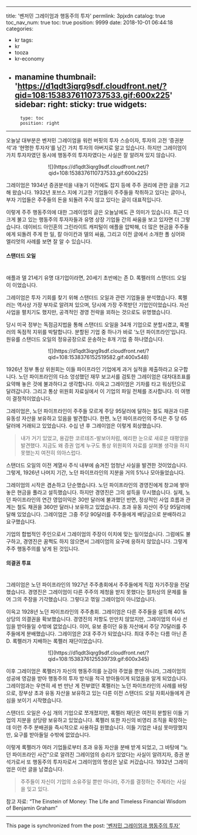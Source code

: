 
---
title: '벤저민 그레이엄과 행동주의 투자'
permlink: 3pjxdn
catalog: true
toc_nav_num: true
toc: true
position: 9999
date: 2018-10-01 06:44:18
categories:
- kr
tags:
- kr
- tooza
- kr-economy
- manamine
thumbnail: 'https://d1qdt3iqrg9sdf.cloudfront.net/?qid=108:1538376110737533.gif:600x225'
sidebar:
    right:
        sticky: true
widgets:
    -
        type: toc
        position: right
---


오늘날 대부분은 벤저민 그레이엄을 워런 버핏의 투자 스승이자, 투자의 고전 ‘증권분석’과 ‘현명한 투자자’를 남긴 가치 투자의 아버지로 알고 있습니다. 하지만 그레이엄이 가치 투자자였던 동시에 행동주의 투자자였다는 사실은 잘 알려져 있지 않습니다. 
  
<center>  
![](https://d1qdt3iqrg9sdf.cloudfront.net/?qid=108:1538376110737533.gif:600x225)  
</center>
  
그레이엄은 1934년 증권분석을 내놓기 이전에도 잡지 등에 주주 권리에 관한 글을 기고해 왔습니다. 1932년 포브스 지에 기고한 기업들이 주주들을 착취하고 있다는 글이나, 부자 기업들은 주주들의 돈을 되돌려 주지 않고 있다는 글이 대표적입니다. 
  
이렇게 주주 행동주의에 대한 그레이엄의 글은 오늘날에도 큰 의미가 있습니다. 최근 더 크게 불고 있는 행동주의 투자자들과 유명 상장 기업들 간의 싸움을 보고 있자면 더 그렇습니다. 데이비드 아인혼의 그린라이트 캐피털이 애플을 압박해, 더 많은 현금을 주주들에게 되돌려 주게 한 일, 칼 아이칸과 델의 싸움, 그리고 이전 글에서 소개한 폴 싱어와 엘리엇의 사례를 보면 잘 알 수 있습니다.
  
#### 스탠더드 오일
#
애플과 델 21세기 유명 대기업이라면, 20세기 초반에는 존 D. 록펠러의 스탠더드 오일이 이었습니다.
  
그레이엄은 투자 기회를 찾기 위해 스탠더드 오일과 관련 기업들을 분석했습니다. 록펠러는 역사상 가장 부자로 알려져 있으며, 당시에 가장 주목받던 기업인이었습니다. 자선사업을 펼치기도 했지만, 공격적인 경영 전략을 꾀하는 것으로도 유명했습니다. 
  
당시 미국 정부는 독점금지법을 통해 스탠더드 오일을 34개 기업으로 분할시켰고, 록펠러의 독점적 지위를 박탈합니다. 분할된 기업 중 하나가 바로 ‘노던 파이프라인’입니다. 원유를 스탠더드 오일의 정유공장으로 운송하는 8개 기업 중 하나였습니다. 
  
<center>  
![](https://d1qdt3iqrg9sdf.cloudfront.net/?qid=108:1538376152519582.gif:400x548)  
</center>
  
1926년 정부 통상 위원회는 이들 파이프라인 기업에게 과거 실적을 제출하라고 요구합니다. 노던 파이프라인의 다소 엉성했던 재무 보고서를 검토한 그레이엄은 대차대조표를 요약해 놓은 것에 불과하다고 생각합니다. 이윽고 그레이엄은 기차를 타고 워싱턴으로 달려갑니다. 그리고 통상 위원회 자료실에서 이 기업의 파일 전체를 조사합니다. 이 여행이 결정적이었습니다. 
  
그레이엄은, 노던 파이프라인이 주주들 모르게 주당 95달러에 달하는 철도 채권과 다른 유동성 자산을 보유하고 있음을 발견합니다. 한편, 노던 파이프라인의 주식은 주 당 65달러에 거래되고 있었습니다. 수십 년 후 그레이엄은 이렇게 회상했습니다.
  
>내가 거기 있었고, 용감한 코르테즈-발보아처럼, 예리한 눈으로 새로운 태평양을 발견했다. 지금도 왜 증권 업계 누구도 통상 위원회의 자료를 살펴볼 생각을 하지 못했는지 여전히 의아스럽다.
  
스탠더드 오일의 이전 계열사 주식 내부에 숨겨진 엄청난 사실을 발견한 것이었습니다. 그렇게, 1926년 나머지 기간, 노던 파이프라인의 지분을 거의 5%나 모아들었습니다. 
  
그레이엄의 시작은 겸손하고 단순했습니다. 노던 파이프라인의 경영진에게 창고에 쌓아놓은 현금을 풀라고 설득했습니다. 하지만 경영진은 그의 설득을 무시했습니다. 실제, 노던 파이프라인의 연간 영업이익은 30만 달러에 불과했던 반면, 정상적인 사업 흐름과 관계는 철도 채권을 360만 달러나 보유하고 있었습니다. 초과 유동 자산이 주당 95달러에 달해 있었습니다. 그레이엄은 그중 주당 90달러를 주주들에게 배당금으로 분배하라고 요구했습니다.
  
기업의 합법적인 주인으로서 그레이엄의 주장이 이치에 맞는 일이었습니다. 그럼에도 불구하고, 경영진은 꿈쩍도 하지 않으면서 그레이엄의 요구에 응하지 않았습니다. 그렇게 주주 행동주의를 낳게 된 것입니다. 
  
#### 의결권 투표
#
그레이엄은 노던 파이프라인의 1927년 주주총회에서 주주들에게 직접 자기주장을 전달했습니다. 경영진은 그레이엄이 다른 주주의 제청을 받지 못했다는 절차상의 문제를 들어 그의 주장을 기각했습니다. 그렇다고 꺾일 그레이엄이 아니었습니다.
  
이윽고 1928년 노던 파이프라인의 주주총회. 그레이엄은 다른 주주들을 설득해 40% 상당의 의결권을 확보했습니다. 경영진의 저항도 만만치 않았지만, 그레이엄의 이사 선임을 받아들일 수밖에 없었습니다. 이어, 유보 중이던 유동 자산에서 주당 70달러를 주주들에게 분배했습니다. 그레이엄은 2대 주주가 되었습니다. 최대 주주는 다름 아닌 존 D. 록펠러가 지배하는 록펠러 재단이었습니다.
  
<center>  
![](https://d1qdt3iqrg9sdf.cloudfront.net/?qid=108:1538376125539739.gif:600x345)  
</center>
  
이후 그레이엄은 록펠러가 자신의 행동주의를 눈감아 주었을 뿐만 아니라, 그레이엄의 성공에 영감을 받아 행동주의 투자 방식을 적극 받아들이게 되었음을 알게 되었습니다. 그레이엄과는 우연히 세 번 만난 게 전부였던 록펠러는 노던 파이프라인의 사례를 바탕으로, 장부상 초과 유동 자산을 보유하고 있는 다른 이전 스탠더드 오일 자회사들에게 관심을 보이기 시작했습니다. 
  
스탠더드 오일은 수십 개의 기업으로 쪼개졌지만, 록펠러 재단은 여전히 분할된 이들 기업의 지분을 상당량 보유하고 있었습니다. 록펠러 또한 자신의 비영리 조직을 확장하는 데 이런 주주 분배권을 즉시적으로 사용하길 원했습니다. 이들 기업은 내심 못마땅했지만, 요구를 받아들일 수밖에 없었습니다. 
  
이렇게 록펠러가 여러 기업들로부터 초과 유동 자산을 분배 받게 되었고, 그 바탕에 "노던 파이프라인 사건"으로 알려진 그레이엄의 승리가 있었다는 사실이 알려지자, 증권 분석가로서 또 행동주의 투자자로서 그레이엄의 명성은 날로 커갔습니다. 1932년 그레이엄은 이런 글을 남겼습니다.
  
>주주들이 자신이 기업의 소유주일 뿐만 아니라, 주가를 결정하는 주체라는 사실을 잊고 있다.
  
참고 자료: “The Einstein of Money: The Life and Timeless Financial Wisdom of Benjamin Graham”

- - -

This page is synchronized from the post: ['벤저민 그레이엄과 행동주의 투자'](https://steemit.com/@pius.pius/3pjxdn)
